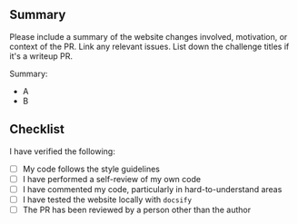## Summary

Please include a summary of the website changes involved, motivation, or context of the PR. Link any relevant issues. List down the challenge titles if it's a writeup PR.

Summary:

- A
- B

## Checklist

I have verified the following:

- [ ] My code follows the style guidelines
- [ ] I have performed a self-review of my own code
- [ ] I have commented my code, particularly in hard-to-understand areas
- [ ] I have tested the website locally with `docsify`
- [ ] The PR has been reviewed by a person other than the author

